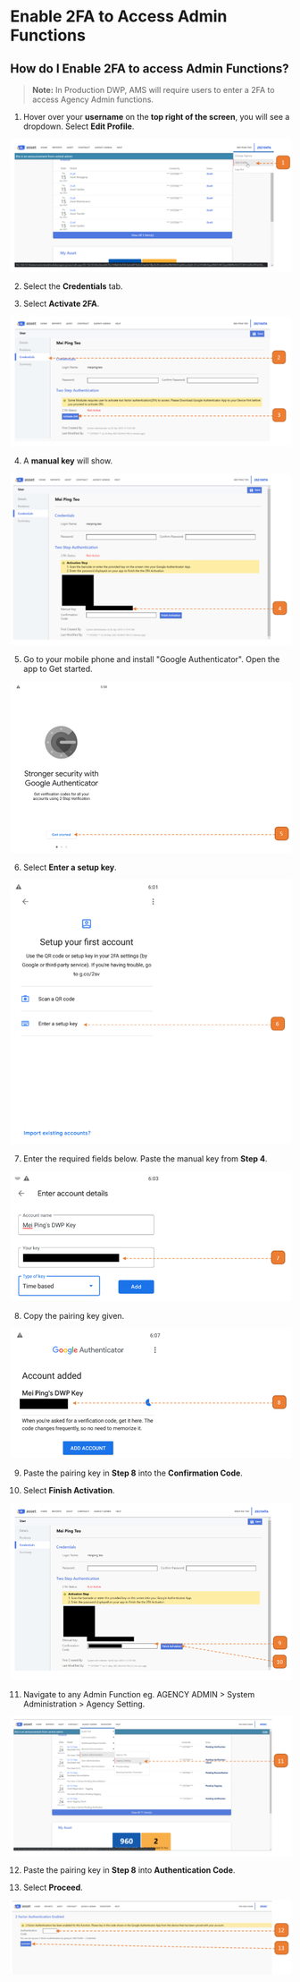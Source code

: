 # Enable 2FA to Access Admin Functions

## How do I Enable 2FA to access Admin Functions?

> **Note:** In Production DWP, AMS will require users to enter a 2FA to access Agency Admin functions.

1. Hover over your **username** on the **top right of the screen**, you will see a dropdown. 
Select **Edit Profile**.

![](images/2FA.png "2FA")

2. Select the **Credentials** tab.

3. Select **Activate 2FA**.

![](images/2FA2.png "2FA2")

4. A **manual key** will show.

![](images/2FA3.png "2FA3")

5. Go to your mobile phone and install "Google Authenticator". 
Open the app to Get started.

![](images/2FA4.png "2FA4")

6. Select **Enter a setup key**.

![](images/2FA5.png "2FA5")

7. Enter the required fields below. Paste the manual key from **Step 4**.

![](images/2FA6.png "2FA6")

8. Copy the pairing key given.

![](images/2FA7.png "2FA7")

9. Paste the pairing key in **Step 8** into the **Confirmation Code**.

10. Select **Finish Activation**.

![](images/2FA8.png "2FA8")

11. Navigate to any Admin Function eg. AGENCY ADMIN > System Administration > Agency Setting.

![](images/2FA9.png "2FA9")

12. Paste the pairing key in **Step 8** into **Authentication Code**.

13. Select **Proceed**.

![](images/2FA10.png "2FA10")